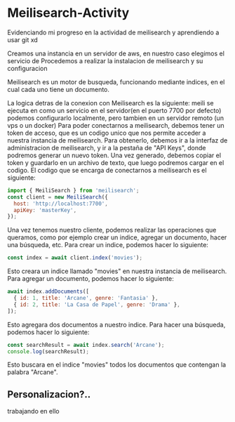 # Meilisearch-Activity
Evidenciando mi progreso en la actividad de meilisearch y aprendiendo a usar git xd

Creamos una instancia en un servidor de aws, en nuestro caso elegimos el servicio de 
Procedemos a realizar la instalacion de meilisearch y su configuracion

Meilisearch es un motor de busqueda, funcionando mediante indices, en el cual cada uno tiene 
un documento.

La logica detras de la conexion con Meilisearch es la siguiente:
meili se ejecuta en como un servicio en el servidor(en el puerto 7700 por defecto)
podemos configurarlo localmente, pero tambien en un servidor remoto (un vps o un docker)
Para poder conectarnos a meilisearch, debemos tener un token de acceso, que es un codigo 
unico que nos permite acceder a nuestra instancia de meilisearch.
Para obtenerlo, debemos ir a la interfaz de administracion de meilisearch, y ir a la pestaña 
de "API Keys", donde podremos generar un nuevo token.
Una vez generado, debemos copiar el token y guardarlo en un archivo de texto, que luego 
podremos cargar en el codigo.
El codigo que se encarga de conectarnos a meilisearch es el siguiente:
```js
import { MeiliSearch } from 'meilisearch';
const client = new MeiliSearch({
  host: 'http://localhost:7700',
  apiKey: 'masterKey',
});
```
Una vez tenemos nuestro cliente, podemos realizar las operaciones que queramos, como por ejemplo 
crear un indice, agregar un documento, hacer una búsqueda, etc.
Para crear un indice, podemos hacer lo siguiente:
```js
const index = await client.index('movies');
```
Esto creara un indice llamado "movies" en nuestra instancia de meilisearch.
Para agregar un documento, podemos hacer lo siguiente:
```js
await index.addDocuments([
  { id: 1, title: 'Arcane', genre: 'Fantasia' },
  { id: 2, title: 'La Casa de Papel', genre: 'Drama' },
]);
```
Esto agregara dos documentos a nuestro indice.
Para hacer una búsqueda, podemos hacer lo siguiente:
```js
const searchResult = await index.search('Arcane');
console.log(searchResult);
```
Esto buscara en el indice "movies" todos los documentos que contengan la palabra "Arcane".

## Personalizacion?..
trabajando en ello 